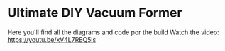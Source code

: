 # Ultimate DIY Vacuum Former
Here you'll find all the diagrams and code por the build
Watch the video: https://youtu.be/xV4L7REQ5ls
